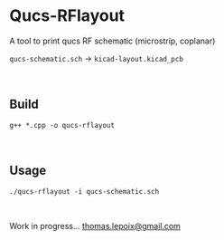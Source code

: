 # Qucs-RFlayout
A tool to print qucs RF schematic (microstrip, coplanar)

`qucs-schematic.sch` -> `kicad-layout.kicad_pcb`

<br>

## Build

```
g++ *.cpp -o qucs-rflayout
```

<br>

## Usage

```
./qucs-rflayout -i qucs-schematic.sch
```

<br>

Work in progress... thomas.lepoix@gmail.com
